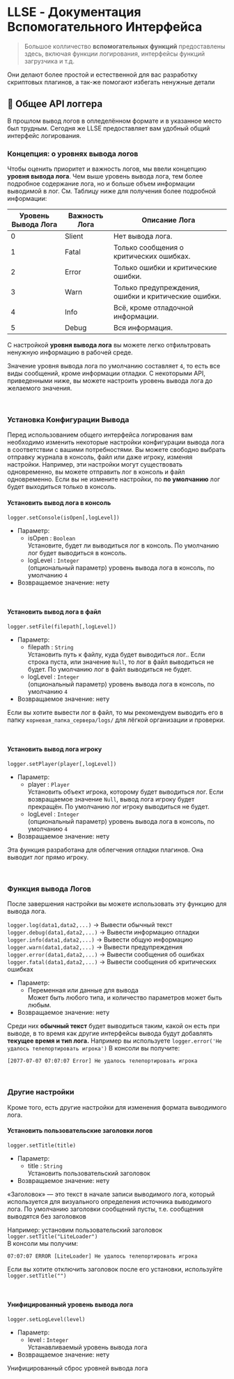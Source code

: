 <!-- translated -->
# LLSE - Документация Вспомогательного Интерфейса

> Большое колличество **вспомогательных функций** предоставлены здесь, включая функции логирования, интерфейсы функций загрузчика и т.д.

Они делают более простой и естественной для вас разработку скриптовых плагинов, а так-же помогают избегать ненужные детали

## 📅 Общее API логгера

В прошлом вывод логов в опледелённом формате и в указанное место был трудным.
Сегодня же LLSE предоставляет вам удобный общий интерфейс логирования.

### Концепция: о уровнях вывода логов

Чтобы оценить приоритет и важность логов, мы ввели концепцию **уровня вывода лога**.
Чем выше уровень вывода лога, тем более подробное содержание лога, но и больше объем информации выводимой в лог.
См. Таблицу ниже для получения более подробной информации:

| Уровень Вывода Лога | Важность Лога | Описание Лога                                       |
| ------------------- | ------------- | --------------------------------------------------- |
| 0                   | Slient        | Нет вывода лога.                                    |
| 1                   | Fatal         | Только сообщения о критических ошибках.             |
| 2                   | Error         | Только ошибки и критические ошибки.                 |
| 3                   | Warn          | Только предупреждения, ошибки и критические ошибки. |
| 4                   | Info          | Всё, кроме отладочной информации.                   |
| 5                   | Debug         | Вся информация.                                     |

С настройкой **уровня вывода лога** вы можете легко отфильтровать ненужную информацию в рабочей среде.

Значение уровня вывода лога по умолчанию составляет `4`, то есть все виды сообщений, кроме информации отладки.
С некоторыми API, приведенными ниже, вы можете настроить уровень вывода лога до желаемого значения.

<br>

### Установка Конфигурации Вывода

Перед использованием общего интерфейса логирования вам необходимо изменить некоторые настройки конфигурации вывода лога в соответствии с вашими потребностями.
Вы можете свободно выбрать отправку журнала в консоль, файл или даже игроку, изменяя настройки.
Например, эти настройки могут существовать одновременно, вы можете отправить лог в консоль и файл одновременно.
Если вы не измените настройки, по **по умолчанию** лог будет выходиться только в консоль.

#### Установить вывод лога в консоль

`logger.setConsole(isOpen[,logLevel])`

- Параметр:
  - isOpen : `Boolean`  
    Установите, будет ли выводиться лог в консоль.
    По умолчанию лог будет выводиться в консоль.  
  - logLevel : `Integer`  
    (опциональный параметр) уровень вывода лога в консоль, по умолчанию `4` 
- Возвращаемое значение: нету 

<br>

#### Установить вывод лога в файл

`logger.setFile(filepath[,logLevel])`

- Параметр:
  - filepath : `String`  
    Установить путь к файлу, куда будет выводиться лог.. 
    Если строка пуста, или значение `Null`, то лог в файл выводиться не будет.
    По умолчанию лог в файл выводиться не будет.
  - logLevel : `Integer`  
    (опциональный параметр) уровень вывода лога в консоль, по умолчанию `4`  
- Возвращаемое значение: нету 

Если вы хотите вывести лог в файл, то мы рекомендуем выводить его в папку `корневая_папка_сервера/logs/` для лёгкой организации и проверки.

<br>

#### Установить вывод лога игроку

`logger.setPlayer(player[,logLevel])`

- Параметр:
  - player : `Player`  
    Установить объект игрока, которому будет выводиться лог.
    Если возвращаемое значение `Null`, вывод лога игроку будет прекращён.
    По умолчанию лог игроку выводиться не будет.
  - logLevel : `Integer`  
    (опциональный параметр) уровень вывода лога в консоль, по умолчанию `4`  
- Возвращаемое значение: нету  

Эта функция разработана для облегчения отладки плагинов. Она выводит лог прямо игроку.

<br>

 ### Функция вывода Логов

После завершения настройки вы можете использовать эту функцию для вывода лога.

`logger.log(data1,data2,...)` -> Вывести обычный текст
`logger.debug(data1,data2,...)` -> Вывести информацию отладки
`logger.info(data1,data2,...)`  -> Вывести общую информацию 
`logger.warn(data1,data2,...)`  -> Вывести предупреждения
`logger.error(data1,data2,...)`  -> Вывести сообщения об ошибках
`logger.fatal(data1,data2,...)`  -> Вывести сообщения об критических ошибках

- Параметр:
  - Переменная или данные для вывода  
    Может быть любого типа, и количество параметров может быть любым.
- Возвращаемое значение: нету

Среди них **обычный текст** будет выводиться таким, какой он есть при выводе, в то время как другие интерфейсы вывода будут добавлять **текущее время и тип лога.**
Например вы используете `logger.error('Не удалось телепортировать игрока')`
В консоли вы получите:

```
[2077-07-07 07:07:07 Error] Не удалось телепортировать игрока
```

<br>

### Другие настройки

Кроме того, есть другие настройки для изменения формата выводимого лога. 

#### Установить пользовательские заголовки логов

`logger.setTitle(title)`

- Параметр:
  - title : `String`  
    Установить пользовательский заголовок
- Возвращаемое значение: нету

«Заголовок» — это текст в начале записи выводимого лога, который используется для визуального определения источника выводимого лога.
По умолчанию заголовки сообщений пусты, т.е. сообщения выводятся без заголовков

Например: установим пользовательский заголовок `logger.setTitle("LiteLoader")`  
В консоли мы получим: 

```
07:07:07 ERROR [LiteLoader] Не удалось телепортировать игрока
```

Если вы хотите отключить заголовок после его установки, используйте `logger.setTitle("")`

<br>

#### Унифицированный уровень вывода лога

`logger.setLogLevel(level)`

- Параметр:
  - level : `Integer`  
    Устанавливаемый уровень вывода лога
- Возвращаемое значение: нету

Унифицированный сброс уровней вывода лога

<br>